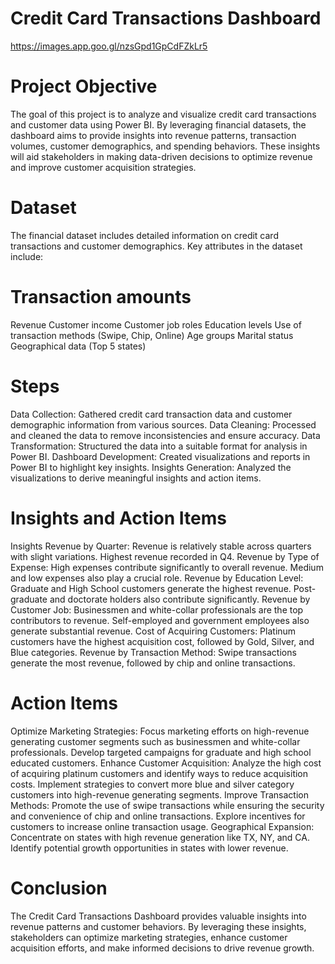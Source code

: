 # Credit Card Transactions Dashboard

https://images.app.goo.gl/nzsGpd1GpCdFZkLr5 

# Project Objective
The goal of this project is to analyze and visualize credit card transactions and customer data using Power BI. By leveraging financial datasets, the dashboard aims to provide insights into revenue patterns, transaction volumes, customer demographics, and spending behaviors. These insights will aid stakeholders in making data-driven decisions to optimize revenue and improve customer acquisition strategies.

# Dataset
The financial dataset includes detailed information on credit card transactions and customer demographics. Key attributes in the dataset include:

# Transaction amounts
Revenue
Customer income
Customer job roles
Education levels
Use of transaction methods (Swipe, Chip, Online)
Age groups
Marital status
Geographical data (Top 5 states)

# Steps

Data Collection: Gathered credit card transaction data and customer demographic information from various sources.
Data Cleaning: Processed and cleaned the data to remove inconsistencies and ensure accuracy.
Data Transformation: Structured the data into a suitable format for analysis in Power BI.
Dashboard Development: Created visualizations and reports in Power BI to highlight key insights.
Insights Generation: Analyzed the visualizations to derive meaningful insights and action items.

# Insights and Action Items
Insights
Revenue by Quarter: Revenue is relatively stable across quarters with slight variations. Highest revenue recorded in Q4.
Revenue by Type of Expense: High expenses contribute significantly to overall revenue. Medium and low expenses also play a crucial role.
Revenue by Education Level: Graduate and High School customers generate the highest revenue. Post-graduate and doctorate holders also contribute significantly.
Revenue by Customer Job: Businessmen and white-collar professionals are the top contributors to revenue. Self-employed and government employees also generate substantial revenue.
Cost of Acquiring Customers: Platinum customers have the highest acquisition cost, followed by Gold, Silver, and Blue categories.
Revenue by Transaction Method: Swipe transactions generate the most revenue, followed by chip and online transactions.

# Action Items

Optimize Marketing Strategies: Focus marketing efforts on high-revenue generating customer segments such as businessmen and white-collar professionals. Develop targeted campaigns for graduate and high school educated customers.
Enhance Customer Acquisition: Analyze the high cost of acquiring platinum customers and identify ways to reduce acquisition costs. Implement strategies to convert more blue and silver category customers into high-revenue generating segments.
Improve Transaction Methods: Promote the use of swipe transactions while ensuring the security and convenience of chip and online transactions. Explore incentives for customers to increase online transaction usage.
Geographical Expansion: Concentrate on states with high revenue generation like TX, NY, and CA. Identify potential growth opportunities in states with lower revenue.

# Conclusion
The Credit Card Transactions Dashboard provides valuable insights into revenue patterns and customer behaviors. By leveraging these insights, stakeholders can optimize marketing strategies, enhance customer acquisition efforts, and make informed decisions to drive revenue growth.
